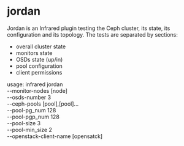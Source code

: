 # jordan

Jordan is an Infrared plugin testing the Ceph cluster, its state, its configuration and its topology.
The tests are separated by sections:
  - overall cluster state
  - monitors state
  - OSDs state (up/in)
  - pool configuration
  - client permissions

usage:
infrared jordan \
                --monitor-nodes [node] \
                --osds-number 3 \
                --ceph-pools [pool],[pool]... \
                --pool-pg_num 128 \
                --pool-pgp_num 128 \
                --pool-size 3 \
                --pool-min_size 2 \
                --openstack-client-name [opensatck]
